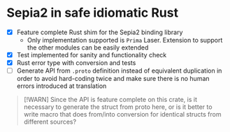# Sepia2 in safe idiomatic Rust

- [X] Feature complete Rust shim for the Sepia2 binding library
    - Only implementation supported is `Prima` Laser. Extension to support the
    other modules can be easily extended
- [X] Test implemented for sanity and functionality check
- [X] Rust error type with conversion and tests
- [ ] Generate API from `.proto` definition instead of equivalent duplication in order to avoid hard-coding
  twice and make sure there is no human errors introduced at translation

> [!WARN]
> Since the API is feature complete on this crate, is it necessary to generate
    the struct from proto here, or is it better to write macro that does
  from/into conversion for identical structs from different sources?
